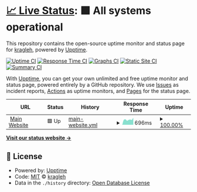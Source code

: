 # [📈 Live Status](https://useless.beauty): <!--live status--> **🟩 All systems operational**

This repository contains the open-source uptime monitor and status page for [kragleh](https://kragleh.com), powered by [Upptime](https://github.com/upptime/upptime).

[![Uptime CI](https://github.com/kragleh/status.useless.beauty/workflows/Uptime%20CI/badge.svg)](https://github.com/kragleh/status.useless.beauty/actions?query=workflow%3A%22Uptime+CI%22)
[![Response Time CI](https://github.com/kragleh/status.useless.beauty/workflows/Response%20Time%20CI/badge.svg)](https://github.com/kragleh/status.useless.beauty/actions?query=workflow%3A%22Response+Time+CI%22)
[![Graphs CI](https://github.com/kragleh/status.useless.beauty/workflows/Graphs%20CI/badge.svg)](https://github.com/kragleh/status.useless.beauty/actions?query=workflow%3A%22Graphs+CI%22)
[![Static Site CI](https://github.com/kragleh/status.useless.beauty/workflows/Static%20Site%20CI/badge.svg)](https://github.com/kragleh/status.useless.beauty/actions?query=workflow%3A%22Static+Site+CI%22)
[![Summary CI](https://github.com/kragleh/status.useless.beauty/workflows/Summary%20CI/badge.svg)](https://github.com/kragleh/status.useless.beauty/actions?query=workflow%3A%22Summary+CI%22)

With [Upptime](https://upptime.js.org), you can get your own unlimited and free uptime monitor and status page, powered entirely by a GitHub repository. We use [Issues](https://github.com/kragleh/status.useless.beauty/issues) as incident reports, [Actions](https://github.com/kragleh/status.useless.beauty/actions) as uptime monitors, and [Pages](https://useless.beauty) for the status page.

<!--start: status pages-->
<!-- This summary is generated by Upptime (https://github.com/upptime/upptime) -->
<!-- Do not edit this manually, your changes will be overwritten -->
<!-- prettier-ignore -->
| URL | Status | History | Response Time | Uptime |
| --- | ------ | ------- | ------------- | ------ |
| <img alt="" src="https://icons.duckduckgo.com/ip3/useless.beauty.ico" height="13"> [Main Website](https://useless.beauty) | 🟩 Up | [main-website.yml](https://github.com/kragleh/status.useless.beauty/commits/HEAD/history/main-website.yml) | <details><summary><img alt="Response time graph" src="./graphs/main-website/response-time-week.png" height="20"> 696ms</summary><br><a href="https://status.useless.beauty/history/main-website"><img alt="Response time 668" src="https://img.shields.io/endpoint?url=https%3A%2F%2Fraw.githubusercontent.com%2Fkragleh%2Fstatus.useless.beauty%2FHEAD%2Fapi%2Fmain-website%2Fresponse-time.json"></a><br><a href="https://status.useless.beauty/history/main-website"><img alt="24-hour response time 951" src="https://img.shields.io/endpoint?url=https%3A%2F%2Fraw.githubusercontent.com%2Fkragleh%2Fstatus.useless.beauty%2FHEAD%2Fapi%2Fmain-website%2Fresponse-time-day.json"></a><br><a href="https://status.useless.beauty/history/main-website"><img alt="7-day response time 696" src="https://img.shields.io/endpoint?url=https%3A%2F%2Fraw.githubusercontent.com%2Fkragleh%2Fstatus.useless.beauty%2FHEAD%2Fapi%2Fmain-website%2Fresponse-time-week.json"></a><br><a href="https://status.useless.beauty/history/main-website"><img alt="30-day response time 697" src="https://img.shields.io/endpoint?url=https%3A%2F%2Fraw.githubusercontent.com%2Fkragleh%2Fstatus.useless.beauty%2FHEAD%2Fapi%2Fmain-website%2Fresponse-time-month.json"></a><br><a href="https://status.useless.beauty/history/main-website"><img alt="1-year response time 668" src="https://img.shields.io/endpoint?url=https%3A%2F%2Fraw.githubusercontent.com%2Fkragleh%2Fstatus.useless.beauty%2FHEAD%2Fapi%2Fmain-website%2Fresponse-time-year.json"></a></details> | <details><summary><a href="https://status.useless.beauty/history/main-website">100.00%</a></summary><a href="https://status.useless.beauty/history/main-website"><img alt="All-time uptime 98.85%" src="https://img.shields.io/endpoint?url=https%3A%2F%2Fraw.githubusercontent.com%2Fkragleh%2Fstatus.useless.beauty%2FHEAD%2Fapi%2Fmain-website%2Fuptime.json"></a><br><a href="https://status.useless.beauty/history/main-website"><img alt="24-hour uptime 100.00%" src="https://img.shields.io/endpoint?url=https%3A%2F%2Fraw.githubusercontent.com%2Fkragleh%2Fstatus.useless.beauty%2FHEAD%2Fapi%2Fmain-website%2Fuptime-day.json"></a><br><a href="https://status.useless.beauty/history/main-website"><img alt="7-day uptime 100.00%" src="https://img.shields.io/endpoint?url=https%3A%2F%2Fraw.githubusercontent.com%2Fkragleh%2Fstatus.useless.beauty%2FHEAD%2Fapi%2Fmain-website%2Fuptime-week.json"></a><br><a href="https://status.useless.beauty/history/main-website"><img alt="30-day uptime 100.00%" src="https://img.shields.io/endpoint?url=https%3A%2F%2Fraw.githubusercontent.com%2Fkragleh%2Fstatus.useless.beauty%2FHEAD%2Fapi%2Fmain-website%2Fuptime-month.json"></a><br><a href="https://status.useless.beauty/history/main-website"><img alt="1-year uptime 98.85%" src="https://img.shields.io/endpoint?url=https%3A%2F%2Fraw.githubusercontent.com%2Fkragleh%2Fstatus.useless.beauty%2FHEAD%2Fapi%2Fmain-website%2Fuptime-year.json"></a></details>

<!--end: status pages-->

[**Visit our status website →**](https://useless.beauty)

## 📄 License

- Powered by: [Upptime](https://github.com/upptime/upptime)
- Code: [MIT](./LICENSE) © [kragleh](https://kragleh.com)
- Data in the `./history` directory: [Open Database License](https://opendatacommons.org/licenses/odbl/1-0/)
